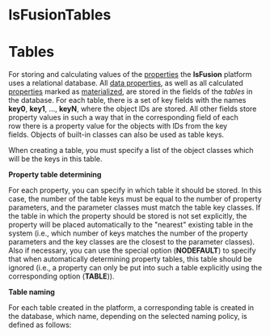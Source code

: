 # lsFusionTables

# Tables

For storing and calculating values of the [properties](lsFusionProperties.md) the **lsFusion** platform uses a relational database. All [data properties](lsFusionData_properties_DATA_.md), as well as all calculated [properties](lsFusionProperties.md) marked as [materialized](lsFusionMaterializations.md), are stored in the fields of the *tables* in the database. For each table, there is a set of key fields with the names **key0**, **key1**, ..., **keyN**, where the object IDs are stored. All other fields store property values in such a way that in the corresponding field of each row there is a property value for the objects with IDs from the key fields. Objects of built-in classes can also be used as table keys.

When creating a table, you must specify a list of the object classes which will be the keys in this table.

**Property table determining**

For each property, you can specify in which table it should be stored. In this case, the number of the table keys must be equal to the number of property parameters, and the parameter classes must match the table key classes. If the table in which the property should be stored is not set explicitly, the property will be placed automatically to the "nearest" existing table in the system (i.e., which number of keys matches the number of the property parameters and the key classes are the closest to the parameter classes). Also if necessary, you can use the special option (**NODEFAULT**) to specify that when automatically determining property tables, this table should be ignored (i.e., a property can only be put into such a table explicitly using the corresponding option (**TABLE**)).

**Table naming**

For each table created in the platform, a corresponding table is created in the database, which name, depending on the selected naming policy, is defined as follows:


